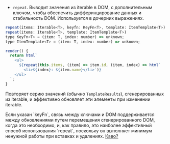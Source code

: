 * `repeat`. Выводит значения из iterable в DOM, с дополнительным ключом, чтобы обеспечить дифферинцирование данных и стабильность DOM. Используется в дочерних выражениях.

```js
repeat(items: Iterable<T>, keyfn: KeyFn<T>, template: ItemTemplate<T>)
repeat(items: Iterable<T>, template: ItemTemplate<T>)
type KeyFn<T> = (item: T, index: number) => unknown;
type ItemTemplate<T> = (item: T, index: number) => unknown;
```

```js
render() {
  return html`
    <ul>
      ${repeat(this.items, (item) => item.id, (item, index) => html`
        <li>${index}: ${item.name}</li>`)}
    </ul>
  `;
}
```

Повторяет серию значений (обычно `TemplateResults`), сгенерированных из iterable, и эффективно обновляет эти элементы при изменении iterable.

<p>Если указан `keyFn`, связь между ключами и DOM поддерживается между обновлениями путем перемещения сгенерированного DOM, когда это необходимо, и, как правило, это наиболее эффективный способ использования `repeat`, поскольку он выполняет минимум ненужной работы при вставках и удалениях. <a href="https://lit.dev/playground/#sample=examples/directive-repeat" target="_blank">Каво?</a></p>
